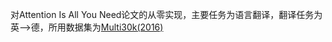 对Attention Is All You Need论文的从零实现，主要任务为语言翻译，翻译任务为英–>德，所用数据集为[Multi30k(2016)](https://github.com/neychev/small_DL_repo/blob/master/datasets/Multi30k)
